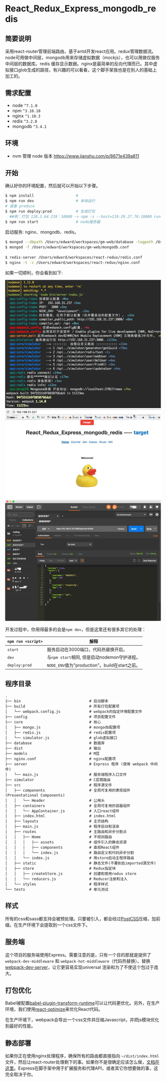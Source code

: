 # React_Redux_Express_mongodb_redis

## 简要说明

采用react-router管理前端路由，基于antd开发react应用。redux管理数据流。node可用做中间层，mongodb用来存储虚拟数据（mockjs），也可以用做仅服务中间层的数据库。redis 缓存显示数据。nginx是最简单的反向代理而已。其中虚拟接口glob生成的路径，有兴趣的可以看看，这个脚手架我也是在别人的基础上加工的。

## 需求配置

- node `^7.1.0`
- npm `^3.10.10`
- nginx `^1.10.3`
- redis `^3.2.8`
- mongodb `^3.4.1`

## 环境
- nvm 管理 node 版本
    https://www.jianshu.com/p/8671e439a811


## 开始

确认好你的环境配置，然后就可以开始以下步骤。

```bash
$ npm install                   #
$ npm run dev                   # 本地运行
# 或者 produce
$ npm run deploy:prod           # 生成打包
  ##例：打包 128.1.64.219：10000 -> npm -s --host=119.29.27.76:10000 run host
$ npm run start                 # node服务器
```

启动服务: nginx、mongodb、redis。

```bash
$ mongod --dbpath /Users/edward/workspaces/gm-web/database -logpath /Users/edward/workspaces/gm-web/logs --fork --port 27017
$ mongod -f /Users/edward/workspaces/gm-web/mongodb.conf

$ redis-server /Users/edward/workspaces/react-redux/redis.conf
$ nginx -t -c /Users/edward/workspaces/react-redux/nginx.conf
```

如果一切顺利，你会看到如下:

![](https://github.com/edwardxyt/react_redux_express_mongo_redis/blob/master/README.png?raw=true) ![](https://github.com/edwardxyt/react_redux_express_mongo_redis/blob/master/INDEX.png?raw=true) ![](https://github.com/edwardxyt/react_redux_express_mongo_redis/blob/master/POSTMAN.png?raw=true)

开发过程中，你用得最多的会是`npm dev`，但是这里还有很多其它的处理：

`npm run <script>` | 解释
------------------ | ---------------------------------------
`start`            | 服务启动在3000端口，代码热替换开启。
`dev`              | 与`npm start`相同, 但是启动nodemon守护进程。
`deploy:prod`      | `NODE_ENV`值为"production"。build在start之前。

## 程序目录

```
.
├── bin                               # 启动脚本
├── build                             # 所有打包配置项
│   └── webpack.config.js             # webpack的指定环境配置文件
├── config                            # 项目配置文件
├── core                              # 核心
│   ├── mongo.js                      # mongodb配置项
│   ├── redis.js                      # redis配置项
│   └── simulator.js                  # glob虚拟接口
├── database                          # 数据库
├── dist                              # 输出
├── models                            # M层
├── nginx.conf                        # nginx配置项
├── server                            # Express 程序 (使用 webpack 中间件)
│   └── main.js                       # 服务端程序入口文件
├── simulator                         # C层既路由
├── src                               # 程序源文件
│   ├── components                    # 全局可复用的表现组件(Presentational Components)
│   │   └── Header                    # 公用头
│   ├── containers                    # 全局可复用的容器组件
│   │   └── AppContainer.js           # 入口react组件
│   ├── index.html                    # index.html
│   ├── layouts                       # 主页结构
│   ├── main.js                       # 程序启动和渲染
│   ├── routes                        # 主路由和异步分割点
│   │   ├── Home                      # 不规则路由
│   │   │   ├── assets                # 组件引入的静态资源
│   │   │   ├── components            # 直观React组件
│   │   │   └── index.js              # 路由定义和代码异步分割
│   │   └── index.js                  # 用store启动主程序路由
│   ├── static                        # 静态文件(不要到处imported源文件)
│   ├── store                         # Redux指定块
│   │   ├── createStore.js            # 创建和使用redux store
│   │   └── reducers.js               # Reducer注册和注入
│   └── styles                        # 程序样式
└── tests                             # 单元测试
```

## 样式

所有的css和sass都支持会被预处理。只要被引入，都会经过[PostCSS](https://github.com/postcss/postcss)压缩，加前缀。在生产环境下会提取到一个css文件下。

## 服务端

这个项目的服务端使用Express。需要注意的是，只有一个目的那就是提供了`webpack-dev-middleware` 和 `webpack-hot-middleware`（代码热替换）。替换[webpack-dev-server](https://github.com/webpack/webpack-dev-server)，让它更容易实现universal 渲染和为了不使这个包过于庞大。

## 打包优化

Babel被配置[babel-plugin-transform-runtime](https://www.npmjs.com/package/babel-plugin-transform-runtime)可以让代码更优化。另外，在生产环境，我们使用[react-optimize](https://github.com/thejameskyle/babel-react-optimize)来优化React代码。

在生产环境下，webpack会导出一个css文件并压缩Javascript，并把js模块优化到最好的性能。

## 静态部署

如果你正在使用nginx处理程序，确保所有的路由都直接指向 `~/dist/index.html` 文件，然后让react-router处理剩下的事。如果你不是很确定应该怎么做，[文档在这里](https://github.com/reactjs/react-router/blob/master/docs/guides/Histories.md#configuring-your-server)。Express在脚手架中用于扩展服务和代理API，或者其它你想要做的事，这完全取决于你。
